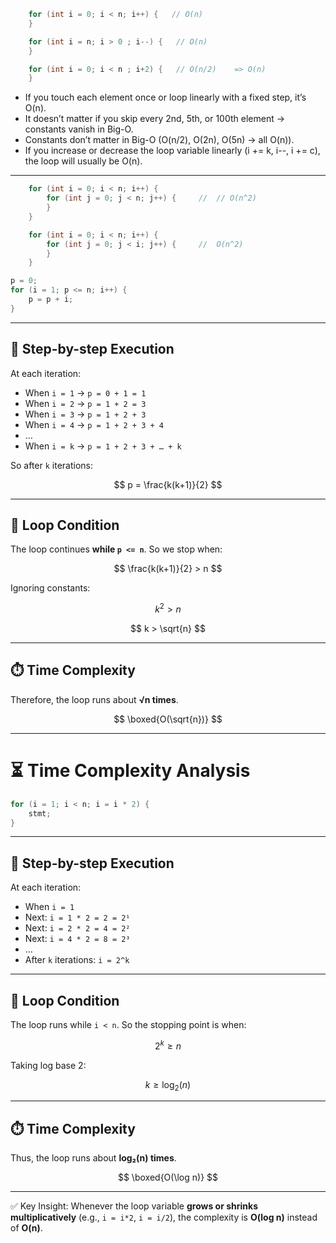 ```c
    for (int i = 0; i < n; i++) {   // O(n)
    }
```

```c
    for (int i = n; i > 0 ; i--) {   // O(n)
    }
```

```c
    for (int i = 0; i < n ; i+2) {   // O(n/2)    => O(n)
    }
```

- If you touch each element once or loop linearly with a fixed step, it’s O(n).
- It doesn’t matter if you skip every 2nd, 5th, or 100th element → constants vanish in Big-O.
- Constants don’t matter in Big-O (O(n/2), O(2n), O(5n) → all O(n)).
- If you increase or decrease the loop variable linearly (i += k, i--, i += c), the loop will usually be O(n).

---

```c
    for (int i = 0; i < n; i++) {
        for (int j = 0; j < n; j++) {     //  // O(n^2)
        }
    }
```
```c
    for (int i = 0; i < n; i++) {
        for (int j = 0; j < i; j++) {     //  O(n^2)
        }
    }
```


```c
p = 0;
for (i = 1; p <= n; i++) {
    p = p + i;
}
```

---

## 🔎 Step-by-step Execution

At each iteration:

* When `i = 1` → `p = 0 + 1 = 1`
* When `i = 2` → `p = 1 + 2 = 3`
* When `i = 3` → `p = 1 + 2 + 3`
* When `i = 4` → `p = 1 + 2 + 3 + 4`
* …
* When `i = k` → `p = 1 + 2 + 3 + … + k`

So after `k` iterations:

$$
p = \frac{k(k+1)}{2}
$$

---

## 📐 Loop Condition

The loop continues **while `p <= n`**.
So we stop when:

$$
\frac{k(k+1)}{2} > n
$$

Ignoring constants:

$$
k^2 > n
$$

$$
k > \sqrt{n}
$$

---

## ⏱️ Time Complexity

Therefore, the loop runs about **√n times**.

$$
\boxed{O(\sqrt{n})}
$$

---

# ⏳ Time Complexity Analysis

```c
for (i = 1; i < n; i = i * 2) {
    stmt;
}
```

---

## 🔎 Step-by-step Execution

At each iteration:

* When `i = 1`
* Next: `i = 1 * 2 = 2 = 2¹`
* Next: `i = 2 * 2 = 4 = 2²`
* Next: `i = 4 * 2 = 8 = 2³`
* …
* After `k` iterations: `i = 2^k`

---

## 📐 Loop Condition

The loop runs while `i < n`.
So the stopping point is when:

$$
2^k \geq n
$$

Taking log base 2:

$$
k \geq \log_2(n)
$$

---

## ⏱️ Time Complexity

Thus, the loop runs about **log₂(n) times**.

$$
\boxed{O(\log n)}
$$

---

✅ Key Insight:
Whenever the loop variable **grows or shrinks multiplicatively** (e.g., `i = i*2`, `i = i/2`), the complexity is **O(log n)** instead of **O(n)**.



